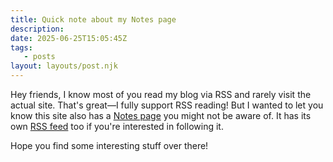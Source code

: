 ```yaml
---
title: Quick note about my Notes page
description:
date: 2025-06-25T15:05:45Z
tags:
   - posts
layout: layouts/post.njk
---
```


Hey friends, I know most of you read my blog via RSS and rarely visit the actual site. That's great—I fully support RSS reading! But I wanted to let you know this site also has a [Notes page](https://notes.ldstephens.net) you might not be aware of. It has its own [RSS feed](https://notes.ldstephens.net/posts_feed) too if you're interested in following it.

Hope you find some interesting stuff over there!